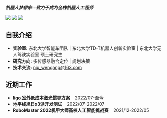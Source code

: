 ***机器人梦想家--致力于成为全栈机器人工程师***

[![](https://img.shields.io/badge/Bilibili-robotics%E6%B8%AF-brightgreen)](https://space.bilibili.com/356146260)
[![](https://img.shields.io/badge/CSDN%E5%8D%9A%E5%AE%A2-robotics%E6%B8%AF-brightgreen)](https://blog.csdn.net/weixin_37684239?type=blog)
![](https://visitor-badge.laobi.icu/badge?page_id=niuwengang.visitor-badge)

## 自我介绍
+ **实验室:** 东北大学智能车团队 | 东北大学TD-T机器人创新实验室 | 东北大学无人驾驶实验室 硕士研究生
+ **研究方向:** 多传感器融合定位 | 规划决策
+ **技术交流:** niu_wengang@163.com

## 近期工作
+ [**ligo 室外低成本激光惯导方案**](github.com/niuwengang/ligo)&nbsp;&nbsp;&nbsp;&nbsp;2022/07-至今 
+ **地平线旭日x3派开发测试**&nbsp;&nbsp;&nbsp;&nbsp;2022/07-2022/07 
+ **RoboMaster 2022机甲大师高校人工智能挑战赛**&nbsp;&nbsp;&nbsp;&nbsp;2021/12-2022/05 


